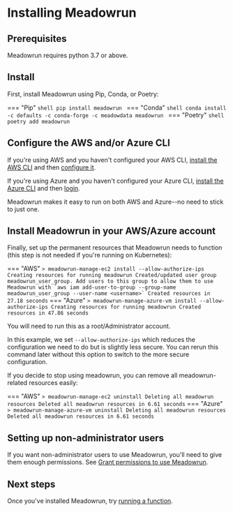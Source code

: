 # Installing Meadowrun

## Prerequisites

Meadowrun requires python 3.7 or above.

## Install

First, install Meadowrun using Pip, Conda, or Poetry:

=== "Pip"
    ```shell
    pip install meadowrun
    ```
=== "Conda"
    ```shell
    conda install -c defaults -c conda-forge -c meadowdata meadowrun
    ```
=== "Poetry"
    ```shell
    poetry add meadowrun
    ```

## Configure the AWS and/or Azure CLI

If you're using AWS and you haven't configured your AWS CLI, [install the AWS
CLI](https://docs.aws.amazon.com/cli/latest/userguide/getting-started-install.html) and
then [configure it](https://docs.aws.amazon.com/cli/latest/userguide/getting-started-quickstart.html).

If you're using Azure and you haven't configured your Azure CLI, [install the Azure
CLI](https://docs.microsoft.com/en-us/cli/azure/install-azure-cli) and then
[login](https://docs.microsoft.com/en-us/cli/azure/get-started-with-azure-cli#how-to-sign-into-the-azure-cli).

Meadowrun makes it easy to run on both AWS and Azure--no need to stick to just one.


## Install Meadowrun in your AWS/Azure account

Finally, set up the permanent resources that Meadowrun needs to function (this step is
not needed if you're running on Kubernetes):

=== "AWS"
    ```
    > meadowrun-manage-ec2 install --allow-authorize-ips
    Creating resources for running meadowrun
    Created/updated user group meadowrun_user_group. Add users to this group to allow them
    to use Meadowrun with `aws iam add-user-to-group --group-name meadowrun_user_group
    --user-name <username>`
    Created resources in 27.18 seconds
    ```
=== "Azure"
    ```
    > meadowrun-manage-azure-vm install --allow-authorize-ips
    Creating resources for running meadowrun
    Created resources in 47.86 seconds
    ```

You will need to run this as a root/Administrator account.

In this example, we set `--allow-authorize-ips` which reduces the configuration we need
to do but is slightly less secure. You can rerun this command later without this option
to switch to the more secure configuration.

If you decide to stop using meadowrun, you can remove all meadowrun-related resources
easily:

=== "AWS"
    ```
    > meadowrun-manage-ec2 uninstall
    Deleting all meadowrun resources
    Deleted all meadowrun resources in 6.61 seconds
    ```
=== "Azure"
    ```
    > meadowrun-manage-azure-vm uninstall
    Deleting all meadowrun resources
    Deleted all meadowrun resources in 6.61 seconds
    ```


## Setting up non-administrator users

If you want non-administrator users to use Meadowrun, you'll need to give them enough
permissions. See [Grant permissions to use Meadowrun](/how_to/1_user_permissions). 


## Next steps

Once you've installed Meadowrun, try [running a function](/tutorial/run_function).
